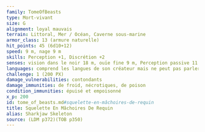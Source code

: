 ```yaml
---
family: TomeOfBeasts
type: Mort-vivant
size: G
alignment: loyal mauvais
terrain: Littoral, Mer / Océan, Caverne sous-marine
armor_class: 13 (armure naturelle)
hit_points: 45 (6d10+12)
speed: 9 m, nage 9 m
skills: Perception +1, Discrétion +2
senses: vision dans le noir 18 m, ouïe fine 9 m, Perception passive 11
languages: comprend les langues de son créateur mais ne peut pas parler
challenge: 1 (200 PX)
damage_vulnerabilities: contondants
damage_immunities: de froid, nécrotiques, de poison
condition_immunities: épuisé et empoisonné
x_p: 200
id: tome_of_beasts.md#squelette-en-mâchoires-de-requin
title: Squelette En Mâchoires De Requin
alias: Sharkjaw Skeleton
source: (LDM p372)(TOB p350)
---
```


